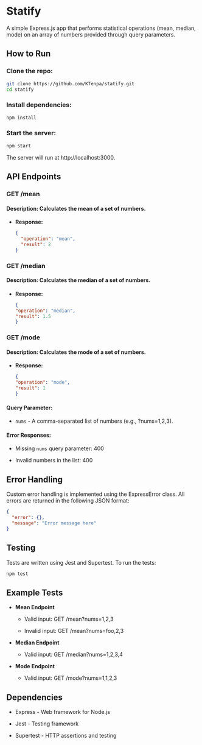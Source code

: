 # Statify

A simple Express.js app that performs statistical operations (mean, median, mode) on an array of numbers provided through query parameters.

## How to Run

### Clone the repo:

```bash
git clone https://github.com/KTenpa/statify.git
cd statify
```
### Install dependencies:
```bash
npm install 
```
### Start the server:
```bash
npm start
```
The server will run at http://localhost:3000.

## API Endpoints
### GET /mean
#### Description: Calculates the mean of a set of numbers.

* **Response:**
  ```json
  {
    "operation": "mean",
    "result": 2
  }

### GET /median

#### Description: Calculates the median of a set of numbers.

* **Response:**
  ```json
  {
  "operation": "median",
  "result": 1.5
  }

### GET /mode

#### Description: Calculates the mode of a set of numbers.

* **Response:**
  ```json
  {
  "operation": "mode",
  "result": 1
  }

#### Query Parameter:
   * ```nums``` - A comma-separated list of numbers (e.g., ?nums=1,2,3).

#### Error Responses:
   * Missing ```nums``` query parameter: 400

   * Invalid numbers in the list: 400

## Error Handling

Custom error handling is implemented using the ExpressError class. All errors are returned in the following JSON format:
```json
{
  "error": {},
  "message": "Error message here"
}
```

## Testing

Tests are written using Jest and Supertest. To run the tests:
``` bash
npm test
```

## Example Tests

* **Mean Endpoint**
    * Valid input: GET /mean?nums=1,2,3

    * Invalid input: GET /mean?nums=foo,2,3

* **Median Endpoint**

    * Valid input: GET /median?nums=1,2,3,4

* **Mode Endpoint**

    * Valid input: GET /mode?nums=1,1,2,3

## Dependencies

* Express - Web framework for Node.js

* Jest - Testing framework

* Supertest - HTTP assertions and testing